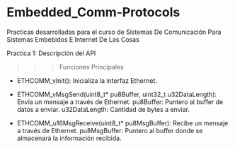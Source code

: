 # Embedded_Comm-Protocols
Practicas desarrolladas para el curso de Sistemas De Comunicación Para Sistemas Embebidos E Internet De Las Cosas

Practica 1:
Descripción del API
>>> Funciones Principales
* ETHCOMM_vInit(): Inicializa la interfaz Ethernet.
  
* ETHCOMM_vMsgSend(uint8_t* pu8Buffer, uint32_t u32DataLength): Envía un mensaje a través de Ethernet.
  pu8Buffer: Puntero al buffer de datos a enviar.
  u32DataLength: Cantidad de bytes a enviar.
  
* ETHCOMM_u16MsgReceive(uint8_t* pu8MsgBuffer): Recibe un mensaje a través de Ethernet.
  pu8MsgBuffer: Puntero al buffer donde se almacenará la información recibida.
